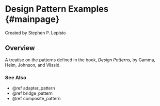# Design Pattern Examples {#mainpage}

Created by Stephen P. Lepisto

## Overview

A treatise on the patterns defined in the book, *Design Patterns*, by Gamma,
Helm, Johnson, and Vlissid.

### See Also
- @ref adapter_pattern
- @ref bridge_pattern
- @ref composite_pattern

